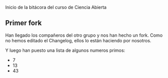 Inicio de la bitácora del curso de Ciencia Abierta

## Primer fork

Han llegado los compañeros del otro grupo y nos han hecho un fork.
Como no hemos editado el Changelog, ellos lo están haciendo por nosotros.

Y luego han puesto una lista de algunos numeros primos:

- 7
- 13
- 43
